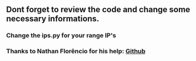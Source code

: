 ## Dont forget to review the code and change some necessary informations.
### Change the ips.py for your range IP's

### Thanks to Nathan Florêncio for his help: [Github](https://github.com/nathanflorencio)